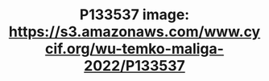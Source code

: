 ---
title: "P133537
image: https://s3.amazonaws.com/www.cycif.org/wu-temko-maliga-2022/P133537"
layout: osd-exhibit
paper: config-wu-temko-maliga-2022
figure: P133537
---